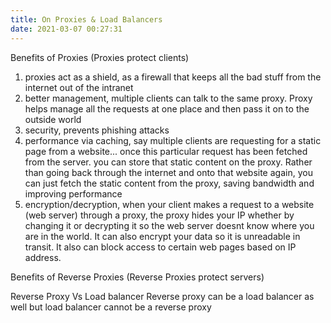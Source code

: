 ```yaml
---
title: On Proxies & Load Balancers
date: 2021-03-07 00:27:31
---
```


Benefits of Proxies (Proxies protect clients)
1) proxies act as a shield, as a firewall that keeps all the bad stuff from the internet out of the intranet
2) better management, multiple clients can talk to the same proxy. Proxy helps manage all the requests at one place and then pass it on to the outside world
3) security, prevents phishing attacks
4) performance via caching, say multiple clients are requesting for a static page from a website... once this particular request has been fetched from the server. you can store that static content on the proxy. Rather than going back through the internet and onto that website again, you can just fetch the static content from the proxy, saving bandwidth and improving performance
5) encryption/decryption, when your client makes a request to a website (web server) through a proxy, the proxy hides your IP whether by changing it or decrypting it so the web server doesnt know where you are in the world. It can also encrypt your data so it is unreadable in transit. It also can block access to certain web pages based on IP address.

Benefits of Reverse Proxies (Reverse Proxies protect servers)


Reverse Proxy Vs Load balancer
Reverse proxy can be a load balancer as well
but load balancer cannot be a reverse proxy
